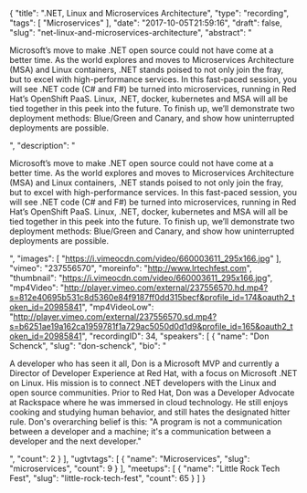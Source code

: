 {
  "title": ".NET, Linux and Microservices Architecture",
  "type": "recording",
  "tags": [
    "Microservices"
  ],
  "date": "2017-10-05T21:59:16",
  "draft": false,
  "slug": "net-linux-and-microservices-architecture",
  "abstract": "<p>Microsoft’s move to make .NET open source could not have come at a better time. As the world explores and moves to Microservices Architecture (MSA) and Linux containers, .NET stands poised to not only join the fray, but to excel with high-performance services. In this fast-paced session, you will see .NET code (C# and F#) be turned into microservices, running in Red Hat’s OpenShift PaaS. Linux, .NET, docker, kubernetes and MSA will all be tied together in this peek into the future. To finish up, we’ll demonstrate two deployment methods: Blue/Green and Canary, and show how uninterrupted deployments are possible.</p>",
  "description": "<p>Microsoft’s move to make .NET open source could not have come at a better time. As the world explores and moves to Microservices Architecture (MSA) and Linux containers, .NET stands poised to not only join the fray, but to excel with high-performance services. In this fast-paced session, you will see .NET code (C# and F#) be turned into microservices, running in Red Hat’s OpenShift PaaS. Linux, .NET, docker, kubernetes and MSA will all be tied together in this peek into the future. To finish up, we’ll demonstrate two deployment methods: Blue/Green and Canary, and show how uninterrupted deployments are possible.</p>",
  "images": [
    "https://i.vimeocdn.com/video/660003611_295x166.jpg"
  ],
  "vimeo": "237556570",
  "moreinfo": "http://www.lrtechfest.com",
  "thumbnail": "https://i.vimeocdn.com/video/660003611_295x166.jpg",
  "mp4Video": "http://player.vimeo.com/external/237556570.hd.mp4?s=812e40695b531c8d5360e84f9187ff0dd315becf&profile_id=174&oauth2_token_id=20985841",
  "mp4VideoLow": "http://player.vimeo.com/external/237556570.sd.mp4?s=b6251ae19a162ca1959781f1a729ac5050d0d1d9&profile_id=165&oauth2_token_id=20985841",
  "recordingID": 34,
  "speakers": [
    {
      "name": "Don Schenck",
      "slug": "don-schenck",
      "bio": "<p>A developer who has seen it all, Don is a Microsoft MVP and currently a Director of Developer Experience at Red Hat, with a focus on Microsoft .NET on Linux. His mission is to connect .NET developers with the Linux and open source communities. Prior to Red Hat, Don was a Developer Advocate at Rackspace where he was immersed in cloud technology. He still enjoys cooking and studying human behavior, and still hates the designated hitter rule. Don's overarching belief is this: \"A program is not a communication between a developer and a machine; it's a communication between a developer and the next developer.\"</p>",
      "count": 2
    }
  ],
  "ugtvtags": [
    {
      "name": "Microservices",
      "slug": "microservices",
      "count": 9
    }
  ],
  "meetups": [
    {
      "name": "Little Rock Tech Fest",
      "slug": "little-rock-tech-fest",
      "count": 65
    }
  ]
}